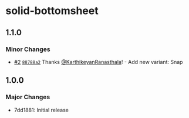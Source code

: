 # solid-bottomsheet

## 1.1.0

### Minor Changes

- [#2](https://github.com/KarthikeyanRanasthala/solid-bottomsheet/pull/2) [`88788a2`](https://github.com/KarthikeyanRanasthala/solid-bottomsheet/commit/88788a22b4a6c81b58d854904a23be2edc6a5a2e) Thanks [@KarthikeyanRanasthala](https://github.com/KarthikeyanRanasthala)! - Add new variant: Snap

## 1.0.0

### Major Changes

- 7dd1881: Initial release
